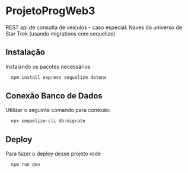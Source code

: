 # ProjetoProgWeb3
REST api de consulta de veículos - caso especial: Naves do universo de Star Trek (usando migrations com sequelize)

## Instalação

Instalando os pacotes necessários

```bash
  npm install express sequelize dotenv 
```

## Conexão Banco de Dados

Utilizar o seguinte comando para conexão:
```bash
  npx sequelize-cli db:migrate
```

## Deploy

Para fazer o deploy desse projeto rode

```bash
  npm run dev
```
